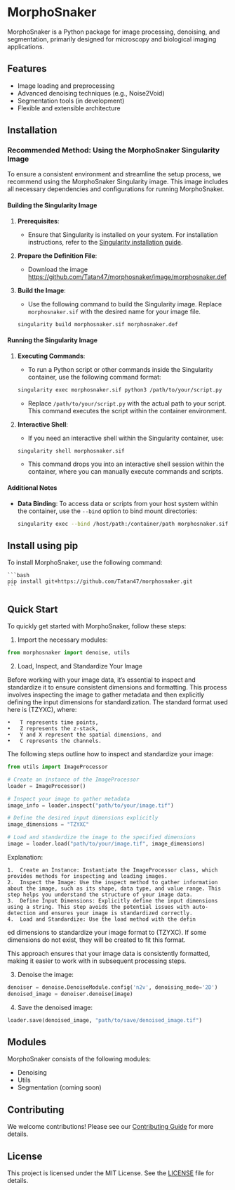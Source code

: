 # MorphoSnaker

MorphoSnaker is a Python package for image processing, denoising, and segmentation, primarily designed for microscopy and biological imaging applications.

## Features

- Image loading and preprocessing
- Advanced denoising techniques (e.g., Noise2Void)
- Segmentation tools (in development)
- Flexible and extensible architecture

## Installation

### Recommended Method: Using the MorphoSnaker Singularity Image

To ensure a consistent environment and streamline the setup process, we recommend using the MorphoSnaker Singularity image. This image includes all necessary dependencies and configurations for running MorphoSnaker.

#### Building the Singularity Image

1. **Prerequisites**:
   - Ensure that Singularity is installed on your system. For installation instructions, refer to the [Singularity installation guide](https://sylabs.io/guides/3.5/user-guide/installation.html).

2. **Prepare the Definition File**:
   - Download the image https://github.com/Tatan47/morphosnaker/image/morphosnaker.def

3. **Build the Image**:
   - Use the following command to build the Singularity image. Replace `morphosnaker.sif` with the desired name for your image file.

    ```bash
    singularity build morphosnaker.sif morphosnaker.def
    ```

#### Running the Singularity Image

1. **Executing Commands**:
   - To run a Python script or other commands inside the Singularity container, use the following command format:

    ```bash
    singularity exec morphosnaker.sif python3 /path/to/your/script.py
    ```

   - Replace `/path/to/your/script.py` with the actual path to your script. This command executes the script within the container environment.

2. **Interactive Shell**:
   - If you need an interactive shell within the Singularity container, use:

    ```bash
    singularity shell morphosnaker.sif
    ```

   - This command drops you into an interactive shell session within the container, where you can manually execute commands and scripts.

#### Additional Notes

- **Data Binding**: To access data or scripts from your host system within the container, use the `--bind` option to bind mount directories:

  ```bash
  singularity exec --bind /host/path:/container/path morphosnaker.sif python3 /container/path/script.py
  ```

## Install using pip
To install MorphoSnaker, use the following command:

	```bash
	pip install git+https://github.com/Tatan47/morphosnaker.git
	```

## Quick Start

To quickly get started with MorphoSnaker, follow these steps:

1. Import the necessary modules:

```python
from morphosnaker import denoise, utils
```

2. Load, Inspect, and Standardize Your Image

Before working with your image data, it’s essential to inspect and standardize it to ensure consistent dimensions and formatting. This process involves inspecting the image to gather metadata and then explicitly defining the input dimensions for standardization. The standard format used here is (TZYXC), where:

	•	T represents time points,
	•	Z represents the z-stack,
	•	Y and X represent the spatial dimensions, and
	•	C represents the channels.

The following steps outline how to inspect and standardize your image:

```python
from utils import ImageProcessor

# Create an instance of the ImageProcessor
loader = ImageProcessor()

# Inspect your image to gather metadata
image_info = loader.inspect("path/to/your/image.tif")

# Define the desired input dimensions explicitly
image_dimensions = "TZYXC"

# Load and standardize the image to the specified dimensions
image = loader.load("path/to/your/image.tif", image_dimensions)
```

Explanation:

	1.	Create an Instance: Instantiate the ImageProcessor class, which provides methods for inspecting and loading images.
	2.	Inspect the Image: Use the inspect method to gather information about the image, such as its shape, data type, and value range. This step helps you understand the structure of your image data.
	3.	Define Input Dimensions: Explicitly define the input dimensions using a string. This step avoids the potential issues with auto-detection and ensures your image is standardized correctly.
	4.	Load and Standardize: Use the load method with the defin
  ed dimensions to standardize your image format to (TZYXC). If some dimensions do not exist, they will be created to fit this format.

This approach ensures that your image data is consistently formatted, making it easier to work with in subsequent processing steps.

3. Denoise the image:

```python
denoiser = denoise.DenoiseModule.config('n2v', denoising_mode='2D')
denoised_image = denoiser.denoise(image)
```

4. Save the denoised image:

```python
loader.save(denoised_image, "path/to/save/denoised_image.tif")
```

## Modules

MorphoSnaker consists of the following modules:

- Denoising
- Utils
- Segmentation (coming soon)

## Contributing

We welcome contributions! Please see our [Contributing Guide](link-to-contributing-guide) for more details.

## License

This project is licensed under the MIT License. See the [LICENSE](link-to-license-file) file for details.